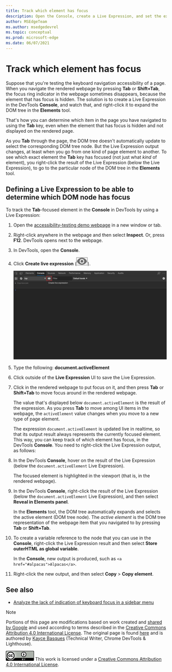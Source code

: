 ```yaml
---
title: Track which element has focus
description: Open the Console, create a Live Expression, and set the expression to document.activeElement.
author: MSEdgeTeam
ms.author: msedgedevrel
ms.topic: conceptual
ms.prod: microsoft-edge
ms.date: 06/07/2021
---
```

<!-- Copyright Kayce Basques

   Licensed under the Apache License, Version 2.0 (the "License");
   you may not use this file except in compliance with the License.
   You may obtain a copy of the License at

       https://www.apache.org/licenses/LICENSE-2.0

   Unless required by applicable law or agreed to in writing, software
   distributed under the License is distributed on an "AS IS" BASIS,
   WITHOUT WARRANTIES OR CONDITIONS OF ANY KIND, either express or implied.
   See the License for the specific language governing permissions and
   limitations under the License.  -->
# Track which element has focus

Suppose that you're testing the keyboard navigation accessibility of a page.  When you navigate the rendered webpage by pressing **Tab** or **Shift+Tab**, the focus ring indicator in the webpage sometimes disappears, because the element that has focus is hidden.  The solution is to create a Live Expression in the DevTools **Console**, and watch that, and right-click it to expand the DOM tree in the **Elements** tool.

That's how you can determine which item in the page you have navigated to using the **Tab** key, even when the element that has focus is hidden and not displayed on the rendered page.

As you **Tab** through the page, the DOM tree doesn't automatically update to select the corresponding DOM tree node.  But the Live Expression output changes, at least when you go from one kind of page element to another.  To see which exact element the **Tab** key has focused (not just what _kind_ of element), you right-click the result of the Live Expression (below the Live Expression), to go to the particular node of the DOM tree in the **Elements** tool.


## Defining a Live Expression to be able to determine which DOM node has focus

To track the **Tab**-focused element in the **Console** in DevTools by using a Live Expression:

1. Open the [accessibility-testing demo webpage](https://microsoftedge.github.io/Demos/devtools-a11y-testing/) in a new window or tab.

1. Right-click anywhere in the webpage and then select **Inspect**.  Or, press **F12**.  DevTools opens next to the webpage.

1. In DevTools, open the **Console**.

1. Click **Create live expression** (![Create live expression](../media/create-live-expression-icon.msft.png)).

   ![Create a Live Expression](../media/accessibility-console-create-live-expression-empty.msft.png)

1. Type the following: **document.activeElement**

1. Click outside of the **Live Expression** UI to save the Live Expression.

1. Click in the rendered webpage to put focus on it, and then press **Tab** or **Shift+Tab** to move focus around in the rendered webpage.

   The value that's displayed below `document.activeElement` is the result of the expression.  As you press **Tab** to move among UI items in the webpage, the `activeElement` value changes when you move to a new type of page element.

   The expression `document.activeElement` is updated live in realtime, so that its output result always represents the currently focused element.  This way, you can keep track of which element has focus, in the DevTools **Console**.  You need to right-click the Live Expression output, as follows:

1. In the DevTools **Console**, hover on the result of the Live Expression (below the `document.activeElement` Live Expression).

   The focused element is highlighted in the viewport (that is, in the rendered webpage).

1. In the DevTools **Console**, right-click the result of the Live Expression (below the `document.activeElement` Live Expression), and then select **Reveal in Elements panel**. 

   In the **Elements** tool, the DOM tree automatically expands and selects the active element (DOM tree node).  The _active element_ is the DOM tree representation of the webpage item that you navigated to by pressing **Tab** or **Shift+Tab**.

   <!-- Another right-click command on the Live Expression result is **Store outerHTML as global variable**, which is different than the command discussed below.  If you select that command, an expandable element such as `<input id="freedonation" class="smallinput">` is output in the **Console**. -->

1. To create a variable reference<!--why do we call it a "variable reference"? is that wording correct? --> to the node that you can use in the **Console**, right-click the Live Expression result and then select **Store outerHTML as global variable**.<!--upstream doc (click "here" below) omits "outerHTML".  which is correct?-->

   In the **Console**, new output is produced, such as `<a href="#alpacas">Alpacas</a>`.

1. Right-click the new output, and then select **Copy** > **Copy element**.<!--correct; do these steps make sense?-->

<!--
how is it "outer HTML"?
what are we supposed to do w/ this "global variable"?
what are we supposed to use this "global variable" for?
why is it called a "global variable"?
what's the name of the global variable?
-->


<!-- ====================================================================== -->
## See also

*  [Analyze the lack of indication of keyboard focus in a sidebar menu](test-analyze-no-focus-indicator.md)


<!-- ====================================================================== -->
> [!NOTE]
> Portions of this page are modifications based on work created and [shared by Google](https://developers.google.com/terms/site-policies) and used according to terms described in the [Creative Commons Attribution 4.0 International License](https://creativecommons.org/licenses/by/4.0).
> The original page is found [here](https://developer.chrome.com/docs/devtools/accessibility/focus/) and is authored by [Kayce Basques](https://developers.google.com/web/resources/contributors/kaycebasques) (Technical Writer, Chrome DevTools & Lighthouse).

[![Creative Commons License](../../media/cc-logo/88x31.png)](https://creativecommons.org/licenses/by/4.0)
This work is licensed under a [Creative Commons Attribution 4.0 International License](https://creativecommons.org/licenses/by/4.0).
